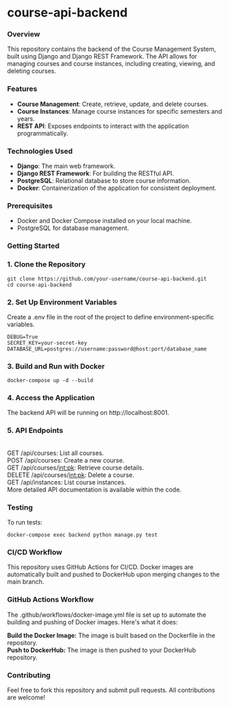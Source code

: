 # course-api-backend

### Overview

This repository contains the backend of the Course Management System, built using Django and Django REST Framework. The API allows for managing courses and course instances, including creating, viewing, and deleting courses.

### Features

- **Course Management**: Create, retrieve, update, and delete courses.
- **Course Instances**: Manage course instances for specific semesters and years.
- **REST API**: Exposes endpoints to interact with the application programmatically.

### Technologies Used

- **Django**: The main web framework.
- **Django REST Framework**: For building the RESTful API.
- **PostgreSQL**: Relational database to store course information.
- **Docker**: Containerization of the application for consistent deployment.

### Prerequisites

- Docker and Docker Compose installed on your local machine.
- PostgreSQL for database management.

### Getting Started

### 1. Clone the Repository
```
git clone https://github.com/your-username/course-api-backend.git
cd course-api-backend 
```
### 2. Set Up Environment Variables
Create a .env file in the root of the project to define environment-specific variables.
```
DEBUG=True
SECRET_KEY=your-secret-key
DATABASE_URL=postgres://username:password@host:port/database_name
```
### 3. Build and Run with Docker
```
docker-compose up -d --build
```
### 4. Access the Application
The backend API will be running on http://localhost:8001.

### 5. API Endpoints
<br /> GET /api/courses: List all courses.
<br /> POST /api/courses: Create a new course.
<br /> GET /api/courses/<int:pk>: Retrieve course details.
<br /> DELETE /api/courses/<int:pk>: Delete a course.
<br /> GET /api/instances: List course instances.
<br /> More detailed API documentation is available within the code.

### Testing
To run tests:
```
docker-compose exec backend python manage.py test
```
### CI/CD Workflow
This repository uses GitHub Actions for CI/CD. Docker images are automatically built and pushed to DockerHub upon merging changes to the main branch.

### GitHub Actions Workflow
The .github/workflows/docker-image.yml file is set up to automate the building and pushing of Docker images. Here's what it does:

**Build the Docker Image:** The image is built based on the Dockerfile in the repository.
<br /> **Push to DockerHub:** The image is then pushed to your DockerHub repository.

### Contributing
Feel free to fork this repository and submit pull requests. All contributions are welcome!
